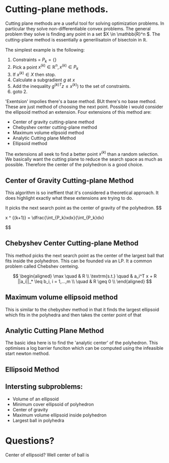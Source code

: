 # Cutting-plane methods. 

Cutting plane methods are a useful tool for solving optimization problems. In particular they solve non-differentiable convex problems. The general problem they solve is finding any point in a set $X \in \mathbb{R}^n $. 
The cutting-plane method is essentially a generilisatoin of bisectoin in $\mathbb{R}$. 

The simplest example is the following:

1. Constraints = $P_k =\{\}$
2. Pick a point $x^{(k)} \in \mathbb{R}^n, x^{(k)} \in P_k$
3. If $x^{(k)} \in X$ then stop. 
4. Calculate a subgradient $g$ at $x$
5. Add the inequality $g^{(k)T} z \leq x^{(k)})$ to the set of constraints.
6. goto 2.

'Exentsion' impolies there's a base method. BUt there's no base method. These are just method of choosing the next point. Possible i would consider the ellipsoid method an extension. 
Four extensions of this method are:
- Center of gravity cutting-plane method
- Chebyshev center cutting-plane method
- Maximum volume ellpsoid method 
- Analytic Cutting plane Method 
- Ellipsoid method

The extensions all seek to find a better point $x^{(k)}$ than a random selection. We basically want the cutting plane to reduce the search space as much as possible. Therefore the center of the polyhedron is a good choice. 


## Center of Gravity Cutting-plane Method

This algorithm is so ineffient that it's considered a theoretical approach. It does highlight exactly what these extensions are trying to do. 

It picks the next search point as the center of gravity of the polyhedron.
$$


x ^ {(k+1)} = \dfrac{\int_{P_k}xdx}{\int_{P_k}dx}

$$

## Chebyshev Center Cutting-plane Method

This method picks the next search point as the center of the largest ball that fits inside the polyhedron. This can be founded via an LP. It a common problem called Chebshev centeing. 

$$
\begin{aligned}
\max \quad & R  \\
\textrm{s.t.} \quad & a_i^T x + R ||a_i||_* \leq b_i, i = 1,...,m \\
\quad & R \geq 0 \\
\end{aligned}
$$


## Maximum volume ellipsoid method 

This is similar to the chebyshev method in that it finds the largest ellipsoid which fits in the polyhedra and then takes the center point of that 

## Analytic Cutting Plane Method

The basic idea here is to find the 'analytic center' of the polyhedron. This optimises a log barrier funciton which can be computed using the infeasible start newton method. 

## Ellipsoid Method



 



## Intersting subproblems: 
- Volume of an ellipsoid
- Minimum cover ellipsoid of polyhedron
- Center of gravity 
- Maximum volume ellipsoid inside polyhedron
- Largest ball in polyhedra 



# Questions?
Center of ellipsoid? Well center of ball is 